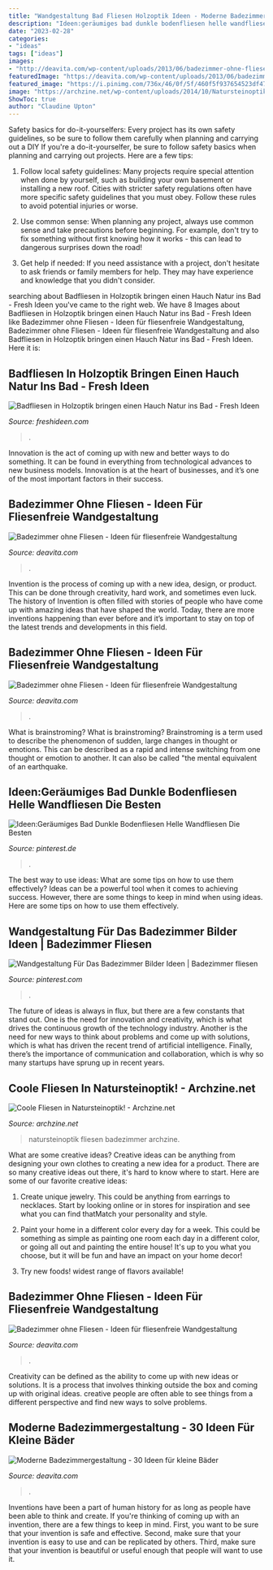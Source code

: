 ```yaml
---
title: "Wandgestaltung Bad Fliesen Holzoptik Ideen - Moderne Badezimmergestaltung"
description: "Ideen:geräumiges bad dunkle bodenfliesen helle wandfliesen die besten"
date: "2023-02-28"
categories:
- "ideas"
tags: ["ideas"]
images:
- "http://deavita.com/wp-content/uploads/2013/06/badezimmer-ohne-fliesen-graue-wandfarbe-tapete-holzoptik-holz-badmoebel.jpg"
featuredImage: "https://deavita.com/wp-content/uploads/2013/06/badezimmer-ohne-fliesen-graue-wandfarbe-tapete-holzoptik-holz-badmoebel.jpg"
featured_image: "https://i.pinimg.com/736x/46/0f/5f/460f5f937654523df47a8357e19bcfc6.jpg"
image: "https://archzine.net/wp-content/uploads/2014/10/Natursteinoptik-Fliesen-im-Badezimmer.jpg"
ShowToc: true
author: "Claudine Upton"
---
```



Safety basics for do-it-yourselfers: Every project has its own safety guidelines, so be sure to follow them carefully when planning and carrying out a DIY
If you're a do-it-yourselfer, be sure to follow safety basics when planning and carrying out projects. Here are a few tips:
1. Follow local safety guidelines: Many projects require special attention when done by yourself, such as building your own basement or installing a new roof. Cities with stricter safety regulations often have more specific safety guidelines that you must obey. Follow these rules to avoid potential injuries or worse.

2. Use common sense: When planning any project, always use common sense and take precautions before beginning. For example, don't try to fix something without first knowing how it works - this can lead to dangerous surprises down the road!

3. Get help if needed: If you need assistance with a project, don't hesitate to ask friends or family members for help. They may have experience and knowledge that you didn't consider.

	

		
searching about Badfliesen in Holzoptik bringen einen Hauch Natur ins Bad - Fresh Ideen you've came to the right web. We have 8 Images about Badfliesen in Holzoptik bringen einen Hauch Natur ins Bad - Fresh Ideen like Badezimmer ohne Fliesen - Ideen für fliesenfreie Wandgestaltung, Badezimmer ohne Fliesen - Ideen für fliesenfreie Wandgestaltung and also Badfliesen in Holzoptik bringen einen Hauch Natur ins Bad - Fresh Ideen. Here it is:
		
    
## Badfliesen In Holzoptik Bringen Einen Hauch Natur Ins Bad - Fresh Ideen

<img loading=lazy src="https://freshideen.com/wp-content/uploads/2020/04/Badfliesen-in-Holzoptik-schönes-Badezimmer-leicht-gemusterte-Fliesen-in-Grau.png" onerror="this.onerror=null;this.src='https://tse2.mm.bing.net/th?id=OIP.dRpxS9F_uzSe6CZBALajywHaJ5&amp;pid=15.1';" alt="Badfliesen in Holzoptik bringen einen Hauch Natur ins Bad - Fresh Ideen">

_Source: freshideen.com_

>. 

	

Innovation is the act of coming up with new and better ways to do something. It can be found in everything from technological advances to new business models. Innovation is at the heart of businesses, and it’s one of the most important factors in their success.

    
## Badezimmer Ohne Fliesen - Ideen Für Fliesenfreie Wandgestaltung

<img loading=lazy src="https://deavita.com/wp-content/uploads/2013/06/badezimmer-ohne-fliesen-graue-wandfarbe-tapete-holzoptik-holz-badmoebel.jpg" onerror="this.onerror=null;this.src='https://tse1.mm.bing.net/th?id=OIP.z3ha2QmRuLT2Vnh0tMr4TQHaIy&amp;pid=15.1';" alt="Badezimmer ohne Fliesen - Ideen für fliesenfreie Wandgestaltung">

_Source: deavita.com_

>. 

	

Invention is the process of coming up with a new idea, design, or product. This can be done through creativity, hard work, and sometimes even luck. The history of Invention is often filled with stories of people who have come up with amazing ideas that have shaped the world. Today, there are more inventions happening than ever before and it’s important to stay on top of the latest trends and developments in this field.

    
## Badezimmer Ohne Fliesen - Ideen Für Fliesenfreie Wandgestaltung

<img loading=lazy src="http://deavita.com/wp-content/uploads/2013/06/badezimmer-ohne-fliesen-holz-wandverkleidung-badewanne-glas-dusche.png" onerror="this.onerror=null;this.src='https://tse2.mm.bing.net/th?id=OIP.zgbecXM6ZVcN3x2PB7mnuQHaHc&amp;pid=15.1';" alt="Badezimmer ohne Fliesen - Ideen für fliesenfreie Wandgestaltung">

_Source: deavita.com_

>. 

	

What is brainstroming?
What is brainstroming? Brainstroming is a term used to describe the phenomenon of sudden, large changes in thought or emotions. This can be described as a rapid and intense switching from one thought or emotion to another. It can also be called "the mental equivalent of an earthquake.

    
## Ideen:Geräumiges Bad Dunkle Bodenfliesen Helle Wandfliesen Die Besten

<img loading=lazy src="https://i.pinimg.com/736x/d1/62/2a/d1622a3a4dbb682a50f0749a16a65fda.jpg" onerror="this.onerror=null;this.src='https://tse2.mm.bing.net/th?id=OIP.Q8AzmXReZKFXgENK9fscOAHaLH&amp;pid=15.1';" alt="Ideen:Geräumiges Bad Dunkle Bodenfliesen Helle Wandfliesen Die Besten">

_Source: pinterest.de_

>. 

	

The best way to use ideas: What are some tips on how to use them effectively?
Ideas can be a powerful tool when it comes to achieving success. However, there are some things to keep in mind when using ideas. Here are some tips on how to use them effectively.

    
## Wandgestaltung Für Das Badezimmer Bilder Ideen | Badezimmer Fliesen

<img loading=lazy src="https://i.pinimg.com/736x/46/0f/5f/460f5f937654523df47a8357e19bcfc6.jpg" onerror="this.onerror=null;this.src='https://tse4.mm.bing.net/th?id=OIP.jT84Bv_Xp-IlAjxzbNUiCQHaJO&amp;pid=15.1';" alt="Wandgestaltung Für Das Badezimmer Bilder Ideen | Badezimmer fliesen">

_Source: pinterest.com_

>. 

	

The future of ideas is always in flux, but there are a few constants that stand out. One is the need for innovation and creativity, which is what drives the continuous growth of the technology industry. Another is the need for new ways to think about problems and come up with solutions, which is what has driven the recent trend of artificial intelligence. Finally, there’s the importance of communication and collaboration, which is why so many startups have sprung up in recent years.

    
## Coole Fliesen In Natursteinoptik! - Archzine.net

<img loading=lazy src="https://archzine.net/wp-content/uploads/2014/10/Natursteinoptik-Fliesen-im-Badezimmer.jpg" onerror="this.onerror=null;this.src='https://tse3.mm.bing.net/th?id=OIP.S9NyAU9I6R8lDT3vfr3V2QHaEK&amp;pid=15.1';" alt="Coole Fliesen in Natursteinoptik! - Archzine.net">

_Source: archzine.net_

>natursteinoptik fliesen badezimmer archzine. 

	

What are some creative ideas?
Creative ideas can be anything from designing your own clothes to creating a new idea for a product. There are so many creative ideas out there, it's hard to know where to start. Here are some of our favorite creative ideas:
1. Create unique jewelry. This could be anything from earrings to necklaces. Start by looking online or in stores for inspiration and see what you can find thatMatch your personality and style.

2. Paint your home in a different color every day for a week. This could be something as simple as painting one room each day in a different color, or going all out and painting the entire house! It's up to you what you choose, but it will be fun and have an impact on your home decor!

3. Try new foods! widest range of flavors available!

    
## Badezimmer Ohne Fliesen - Ideen Für Fliesenfreie Wandgestaltung

<img loading=lazy src="http://deavita.com/wp-content/uploads/2013/06/badezimmer-ohne-fliesen-graue-wandfarbe-tapete-holzoptik-holz-badmoebel.jpg" onerror="this.onerror=null;this.src='https://tse1.mm.bing.net/th?id=OIP.HgLYUkeutzVQcJX4Nb0VKwHaIy&amp;pid=15.1';" alt="Badezimmer ohne Fliesen - Ideen für fliesenfreie Wandgestaltung">

_Source: deavita.com_

>. 

	

Creativity can be defined as the ability to come up with new ideas or solutions. It is a process that involves thinking outside the box and coming up with original ideas. creative people are often able to see things from a different perspective and find new ways to solve problems.

    
## Moderne Badezimmergestaltung - 30 Ideen Für Kleine Bäder

<img loading=lazy src="https://deavita.com/wp-content/uploads/2014/07/kleines-bad-gestalten-ideen-mosaik-braun-beige-kleiner-waschtisch.jpg" onerror="this.onerror=null;this.src='https://tse1.mm.bing.net/th?id=OIP.mucgZsUAiMUeprUbhi0dSQHaJ3&amp;pid=15.1';" alt="Moderne Badezimmergestaltung - 30 Ideen für kleine Bäder">

_Source: deavita.com_

>. 

	

Inventions have been a part of human history for as long as people have been able to think and create. If you're thinking of coming up with an invention, there are a few things to keep in mind. First, you want to be sure that your invention is safe and effective. Second, make sure that your invention is easy to use and can be replicated by others. Third, make sure that your invention is beautiful or useful enough that people will want to use it.

